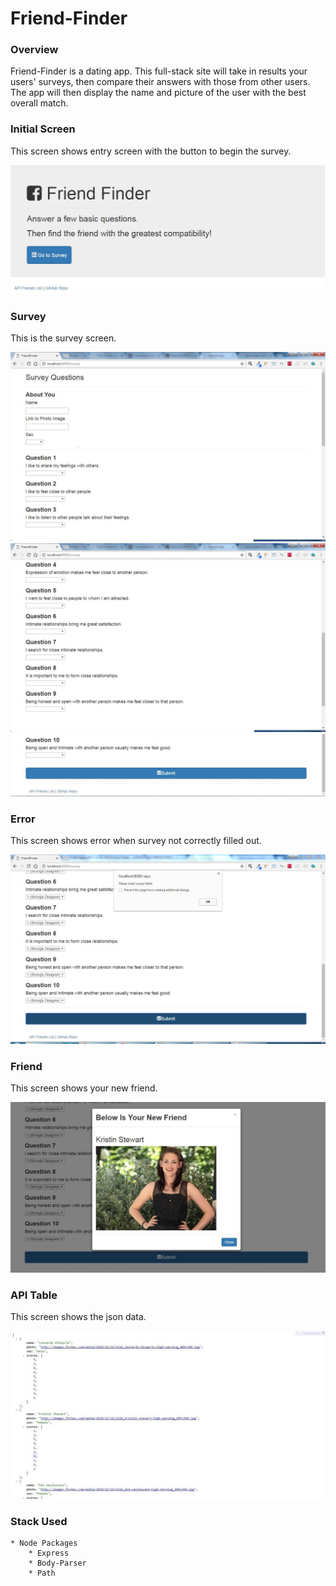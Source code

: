 # Friend-Finder

### Overview

 Friend-Finder is a dating app. This full-stack site will take in results your users' surveys, then compare their answers with those from other users. The app will then display the name and picture of the user with the best overall match. 

### Initial Screen

This screen shows entry screen with the button to begin the survey.

![Image of Start Up Screen](https://github.com/MJJaroneski/friend-finder/blob/master/app/public/images/introscreen.JPG)

### Survey 

This is the survey screen.

![Survery](https://github.com/MJJaroneski/friend-finder/blob/master/app/public/images/survey1.jpg)
![Survey](https://github.com/MJJaroneski/friend-finder/blob/master/app/public/images/survey2.jpg)
![Survey](https://github.com/MJJaroneski/friend-finder/blob/master/app/public/images/survey3.jpg)

### Error 

This screen shows error when survey not correctly filled out.

![Image of Error](https://github.com/MJJaroneski/friend-finder/blob/master/app/public/images/error.jpg)

### Friend

This screen shows your new friend.

![Friend](https://github.com/MJJaroneski/friend-finder/blob/master/app/public/images/result.JPG)

### API Table

This screen shows the json data.

![Friend](https://github.com/MJJaroneski/friend-finder/blob/master/app/public/images/apitable.jpg)

### Stack Used
	* Node Packages
		* Express
		* Body-Parser
		* Path
